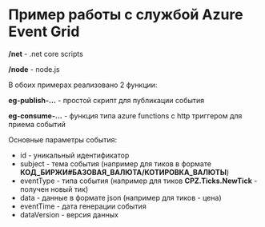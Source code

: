 # Пример работы с службой Azure Event Grid

**/net** - .net core scripts

**/node** - node.js



В обоих примерах реализовано 2 функции:

**eg-publish-...** - простой скрипт для публикации события 

**eg-consume-...** - функция типа azure functions с http триггером для приема событий

Основные параметры события:

* id - уникальный идентификатор
* subject - тема события (например для тиков в формате **КОД_БИРЖИ#БАЗОВАЯ_ВАЛЮТА/КОТИРОВКА_ВАЛЮТЫ**)
* eventType - типа события (например для тиков **CPZ.Ticks.NewTick** - получен новый тик)
* data - данные в формате json (например для тиков - цена)
* eventTime - дата генерации события
* dataVersion - версия данных 

